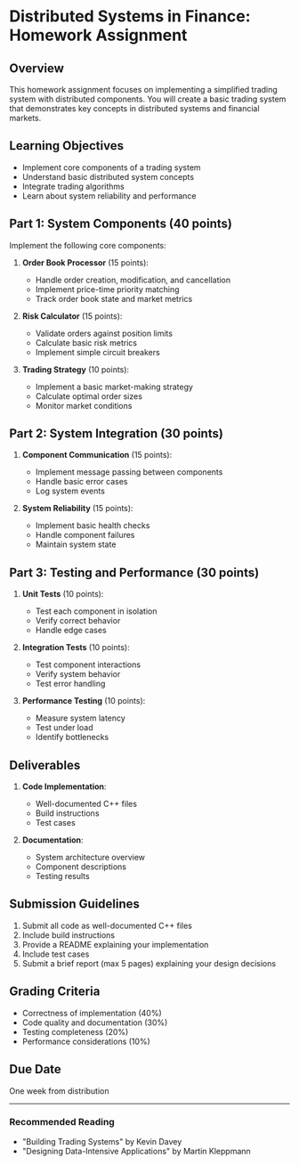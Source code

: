 # Distributed Systems in Finance: Homework Assignment

## Overview
This homework assignment focuses on implementing a simplified trading system with distributed components. You will create a basic trading system that demonstrates key concepts in distributed systems and financial markets.

## Learning Objectives
- Implement core components of a trading system
- Understand basic distributed system concepts
- Integrate trading algorithms
- Learn about system reliability and performance

## Part 1: System Components (40 points)

Implement the following core components:

1. **Order Book Processor** (15 points):
   - Handle order creation, modification, and cancellation
   - Implement price-time priority matching
   - Track order book state and market metrics

2. **Risk Calculator** (15 points):
   - Validate orders against position limits
   - Calculate basic risk metrics
   - Implement simple circuit breakers

3. **Trading Strategy** (10 points):
   - Implement a basic market-making strategy
   - Calculate optimal order sizes
   - Monitor market conditions

## Part 2: System Integration (30 points)

1. **Component Communication** (15 points):
   - Implement message passing between components
   - Handle basic error cases
   - Log system events

2. **System Reliability** (15 points):
   - Implement basic health checks
   - Handle component failures
   - Maintain system state

## Part 3: Testing and Performance (30 points)

1. **Unit Tests** (10 points):
   - Test each component in isolation
   - Verify correct behavior
   - Handle edge cases

2. **Integration Tests** (10 points):
   - Test component interactions
   - Verify system behavior
   - Test error handling

3. **Performance Testing** (10 points):
   - Measure system latency
   - Test under load
   - Identify bottlenecks

## Deliverables

1. **Code Implementation**:
   - Well-documented C++ files
   - Build instructions
   - Test cases

2. **Documentation**:
   - System architecture overview
   - Component descriptions
   - Testing results

## Submission Guidelines

1. Submit all code as well-documented C++ files
2. Include build instructions
3. Provide a README explaining your implementation
4. Include test cases
5. Submit a brief report (max 5 pages) explaining your design decisions

## Grading Criteria

- Correctness of implementation (40%)
- Code quality and documentation (30%)
- Testing completeness (20%)
- Performance considerations (10%)

## Due Date
One week from distribution

---

### Recommended Reading

- "Building Trading Systems" by Kevin Davey
- "Designing Data-Intensive Applications" by Martin Kleppmann 